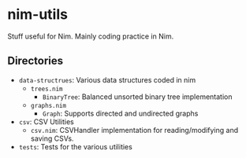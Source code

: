 # nim-utils

Stuff useful for Nim.
Mainly coding practice in Nim.

## Directories

* `data-structrues`: Various data structures coded in nim
  * `trees.nim`
    * `BinaryTree`: Balanced unsorted binary tree implementation
  * `graphs.nim`
    * `Graph`: Supports directed and undirected graphs
* `csv`: CSV Utilities
  * `csv.nim`: CSVHandler implementation for reading/modifying and saving CSVs.
* `tests`: Tests for the various utilities